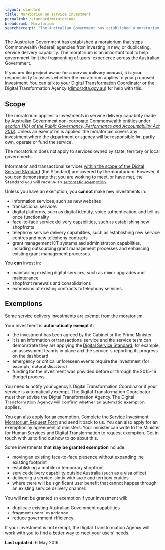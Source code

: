 ```yaml
---
layout: standard
title: Moratorium on service investment
permalink: /standard/moratorium/
breadcrumb: Moratorium
searchexcerpt: "The Australian Government has established a moratorium that stops Commonwealth (federal) agencies from investing in new, or duplicating, service delivery capability."
---
```

The Australian Government has established a moratorium that stops Commonwealth (federal) agencies from investing in new, or duplicating, service delivery capability. The moratorium is an important tool to help government limit the fragmenting of users’ experience across the Australian Government.

If you are the project owner for a service delivery product, it is your responsibility to assess whether the moratorium applies to your proposed investment. You can talk to your Digital Transformation Coordinator or the Digital Transformation Agency ([dimo@dta.gov.au](mailto:dimo@dta.gov.au)) for help with this.

## Scope
The moratorium applies to investments in service delivery capability made by Australian Government non-corporate Commonwealth entities under *[section 11(b) of the Public Governance, Performance and Accountability Act 2013](https://www.legislation.gov.au/Details/C2016C00414/Html/Text#_Toc450312934)*. Unless an exemption is applied,
the moratorium covers any investment where the department or agency will be responsible for, partly own, operate or fund the service.

The moratorium does not apply to services owned by state, territory or local governments.

Information and transactional services [within the scope of the Digital Service Standard](/standard/scope-of-standard/) (the Standard) are covered by the moratorium. However, if you can demonstrate that you are working to meet, or have met, the Standard you will receive an [automatic exemption](#automatic-exemption).

Unless you have an exemption, you **cannot** make new investments in:

 - information services, such as new websites
 - transactional services
 - digital platforms, such as digital identity, voice authentication, and tell us once functionality
 - face-to-face service delivery capabilities, such as establishing new shopfronts
 - telephony service delivery capabilities, such as establishing new service centres and new telephony contracts
 - grant management ICT systems and administration capabilities, including outsourcing grant management processes and enhancing existing grant management processes.

You **can** invest in:

 - maintaining existing digital services, such as minor upgrades and maintenance
 - shopfront renewals and consolidations
 - extensions of existing contracts to telephony services.

## Exemptions
Some service delivery investments are exempt from the moratorium.

<a name="automatic-exemption"></a>Your investment is **automatically exempt** if:

 - the investment has been agreed by the Cabinet or the Prime Minister
 - it is an information or transactional service and the service team can demonstrate they are applying the [Digital Service Standard](/standard/); for example, an assessment team is in place and the service is reporting its progress on the dashboard
 - emergency or critical unforeseen events require the investment (for example, natural disasters)
 - funding for the investment was provided before or through the 2015-16 Budget process.

You need to notify your agency’s Digital Transformation Coordinator if your service is automatically exempt. The Digital Transformation Coordinator must then advise the Digital Transformation Agency. The Digital Transformation Agency will confirm whether an automatic exemption applies.

You can also apply for an exemption. Complete the [Service Investment Moratorium Request Form]({{site.baseurl}}/files/Moratorium-Request-template.docx) and send it back to us. You can also apply for an exemption by agreement of ministers. Your minister can write to the Minister for Human Services and Digital Transformation to request exemption. Get in touch with us to find out how to go about this.

Some investments that **may be granted exemption** include:

 - moving an existing face-to-face presence without expanding the existing footprint
 - establishing a mobile or temporary shopfront
 - service delivery capability outside Australia (such as a visa office)
 - delivering a service jointly with state and territory entities
 - where there will be significant user benefit that cannot happen through an existing service delivery channel.

You will **not** be granted an exemption if your investment will:

 - duplicate existing Australian Government capabilities
 - fragment users’ experience
 - reduce government efficiency.

If your investment is not exempt, the Digital Transformation Agency will work with you to find a better way to meet your users’ needs.

**Last updated:** 6 May 2016
